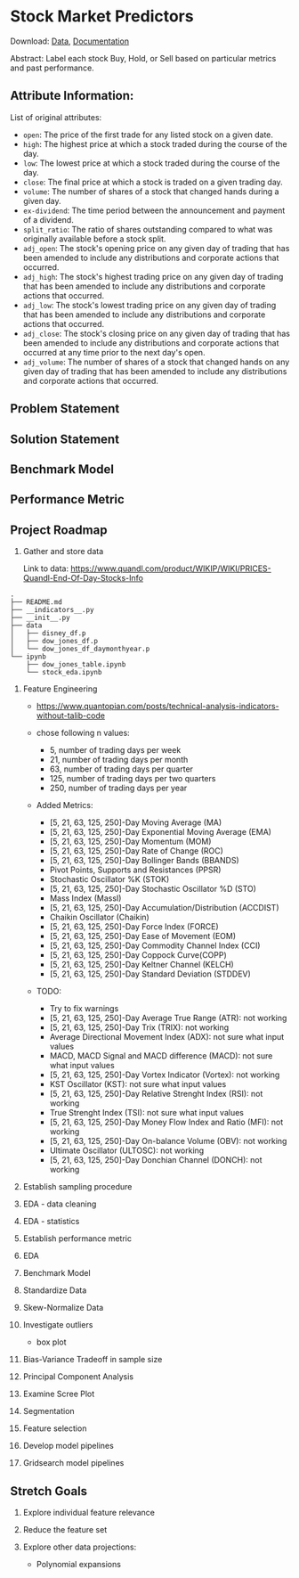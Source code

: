 # Stock Market Predictors
Download: [Data](https://www.quandl.com/product/WIKIP/WIKI/PRICES-Quandl-End-Of-Day-Stocks-Info), [Documentation](https://www.quandl.com/product/WIKIP/documentation/about)

Abstract: Label each stock Buy, Hold, or Sell based on particular metrics and past performance.

## Attribute Information:
List of original attributes: 
- `open`: The price of the first trade for any listed stock on a given date. 
- `high`: The highest price at which a stock traded during the course of the day. 
- `low`: The lowest price at which a stock traded during the course of the day.
- `close`: The final price at which a stock is traded on a given trading day.
- `volume`: The number of shares of a stock that changed hands during a given day.
- `ex-dividend`: The time period between the announcement and payment of a dividend.
- `split_ratio`: The ratio of shares outstanding compared to what was originally available before a stock split.
- `adj_open`: The stock's opening price on any given day of trading that has been amended to include any distributions and corporate actions that occurred.
- `adj_high`: The stock's highest trading price on any given day of trading that has been amended to include any distributions and corporate actions that occurred.
- `adj_low`: The stock's lowest trading price on any given day of trading that has been amended to include any distributions and corporate actions that occurred.
- `adj_close`: The stock's closing price on any given day of trading that has been amended to include any distributions and corporate actions that occurred at any time prior to the next day's open.
- `adj_volume`: The number of shares of a stock that changed hands on any given day of trading that has been amended to include any distributions and corporate actions that occurred.

## Problem Statement


## Solution Statement


## Benchmark Model


## Performance Metric


## Project Roadmap
1. Gather and store data

    Link to data: https://www.quandl.com/product/WIKIP/WIKI/PRICES-Quandl-End-Of-Day-Stocks-Info
    
```
.
├── README.md
├── __indicators__.py
├── __init__.py
├── data
│   ├── disney_df.p
│   ├── dow_jones_df.p
│   └── dow_jones_df_daymonthyear.p
└── ipynb
    ├── dow_jones_table.ipynb
    └── stock_eda.ipynb
```

1. Feature Engineering
    - https://www.quantopian.com/posts/technical-analysis-indicators-without-talib-code
    - chose following n values:
        - 5, number of trading days per week
        - 21, number of trading days per month
        - 63, number of trading days per quarter
        - 125, number of trading days per two quarters
        - 250, number of trading days per year
        
    - Added Metrics:
        - [5, 21, 63, 125, 250]-Day Moving Average (MA)
        - [5, 21, 63, 125, 250]-Day Exponential Moving Average (EMA)
        - [5, 21, 63, 125, 250]-Day Momentum (MOM)
        - [5, 21, 63, 125, 250]-Day Rate of Change (ROC)
        - [5, 21, 63, 125, 250]-Day Bollinger Bands (BBANDS)
        - Pivot Points, Supports and Resistances (PPSR)
        - Stochastic Oscillator %K (STOK)
        - [5, 21, 63, 125, 250]-Day Stochastic Oscillator %D (STO)
        - Mass Index (MassI)
        - [5, 21, 63, 125, 250]-Day Accumulation/Distribution (ACCDIST)
        - Chaikin Oscillator (Chaikin)
        - [5, 21, 63, 125, 250]-Day Force Index (FORCE)
        - [5, 21, 63, 125, 250]-Day Ease of Movement (EOM)
        - [5, 21, 63, 125, 250]-Day Commodity Channel Index (CCI)
        - [5, 21, 63, 125, 250]-Day Coppock Curve(COPP)
        - [5, 21, 63, 125, 250]-Day Keltner Channel (KELCH)
        - [5, 21, 63, 125, 250]-Day Standard Deviation (STDDEV)
        
        
    - TODO: 
        - Try to fix warnings
        - [5, 21, 63, 125, 250]-Day Average True Range (ATR): not working
        - [5, 21, 63, 125, 250]-Day Trix (TRIX): not working
        - Average Directional Movement Index (ADX): not sure what input values 
        - MACD, MACD Signal and MACD difference (MACD): not sure what input values
        - [5, 21, 63, 125, 250]-Day Vortex Indicator (Vortex): not working
        - KST Oscillator (KST): not sure what input values
        - [5, 21, 63, 125, 250]-Day Relative Strenght Index (RSI): not working
        - True Strenght Index (TSI): not sure what input values
        - [5, 21, 63, 125, 250]-Day Money Flow Index and Ratio (MFI): not working
        - [5, 21, 63, 125, 250]-Day On-balance Volume (OBV): not working
        - Ultimate Oscillator (ULTOSC): not working
        - [5, 21, 63, 125, 250]-Day Donchian Channel (DONCH): not working

1. Establish sampling procedure

1. EDA - data cleaning

1. EDA - statistics

1. Establish performance metric 

1. EDA

1. Benchmark Model

1. Standardize Data

1. Skew-Normalize Data

1. Investigate outliers
   - box plot
   
1. Bias-Variance Tradeoff in sample size

1. Principal Component Analysis

1. Examine Scree Plot

1. Segmentation

1. Feature selection

1. Develop model pipelines

1. Gridsearch model pipelines

## Stretch Goals
1. Explore individual feature relevance

1. Reduce the feature set

1. Explore other data projections:
   - Polynomial expansions